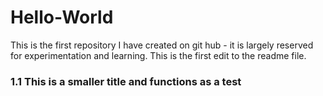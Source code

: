 # Hello-World
This is the first repository I have created on git hub - it is largely reserved for experimentation and learning.
This is the first edit to the readme file.

### 1.1 This is a smaller title and functions as a test


